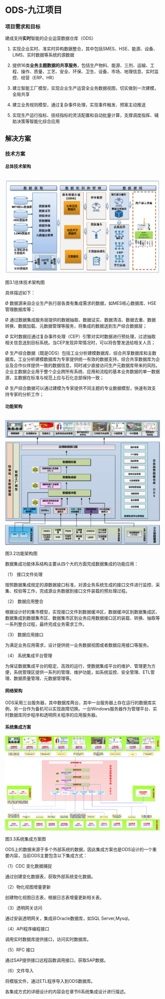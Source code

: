 # ODS-九江项目

### 项目需求和目标

建成支持**实时**智能的企业运营数据仓库（ODS）

1)  实现企业实时、准实时异构数据整合，其中包括SMES、HSE、能源、设备、LIMS、实时数据等系统的源数据

2)  提供16类**业务主题数据的共享服务**，包括生产物料、能源、三剂、运输、工程、操作、质量、工艺、安全、环保、卫生、设备、市场、地理信息、实时监控、经营（ERP、HR）

3)  建立智能工厂模型，实现企业生产运营全业务数据视图，切实做到一次建模，全局共享

4)  建立业务规则模型，通过复杂事件处理，实现事件触发、预案主动推送

5)  实现生产运行指标、技经指标的灵活配置和自动批量计算，支撑调度指挥、辅助决策等智能化综合应用

## 解决方案

### 技术方案

#### 总体技术架构

​                              ![image-20210125105811894](../../../../../static/img/image-20210125105811894.png) 

图3.1总体技术架构图

具体描述如下：

Ø 数据源来自企业生产执行层各类有集成需求的数据，如MES核心数据库、HSE管理数据库等；

Ø 通过数据集成服务层提供的数据抽取、数据证实、数据清洁、数据去重、数据转换、数据加载、元数据管理等服务，将集成的数据送到生产综合数据层；

Ø 实时数据应通过复杂事件处理（CEP）引擎对实时数据进行预处理，过滤抽取相关信息送到目标系统。当CEP发现异常情况时，可以将告警发送给相关人员；

Ø 生产综合数据（既是ODS）包括工业分析建模数据库、综合共享数据库和主数据库。工业分析建模数据库为专家提供统一有效的数据支持，综合共享数据库为企业及合作伙伴提供一致的数据信息，同时减少直接访问生产元数据库带来的风险。企业主数据企业用于整个企业跨所有系统、应用和流程的基本业务数据的单一数据源，主数据在标准与规范上应与石化总部保持一致；

Ø 生产综合数据可以通过建模为专家提供不同主题的专业数据模型，快速有效支持专家的分析工作；

####  功能架构

​           ![image-20210125110058383](../../../../../static/img/image-20210125110058383.png)                    

图3.2功能架构图

数据集成功能体系结构主要从四个大的方面完成数据集成的功能应用：

（1）  接口文件处理

按照数据集成规定的源数据接口标准，对源业务系统生成的接口文件进行监控、采集、校验等工作，完成源业务数据到接口文件装载的预处理过程。

（2）  数据应用整合

根据设计好的集市模型，实现接口文件到数据缓冲区，数据缓冲区到数据集成区、数据集成到数据集市区、数据集市区到业务应用数据接口区的装载、转换、抽取等一系列整合过程，最终完成业务需求工作。

（3）  数据应用接口

为满足业务应用需求，设计提供统一业务数据视图或者数据应用接口等服务。

（4）  系统集成平台管理

为保证数据集成平台的稳定、高效的运行，使数据集成平台的维护、管理更为方便，系统管理区提供一系列的管理、维护功能，如系统监控、安全管理、ETL管理、数据质量管理、元数据管理等。

 

#### 网络架构

ODS采用三台服务器，其中数据库两台，其中一台服务器上存在运行的数据库实例，另一台作为备机可以实现故障切换。一台Windows服务器作为管理平台、实时数据库同步程序和透明网关程序的应用服务器。

####  系统集成方案

 ![image-20210125110118449](../../../../../static/img/image-20210125110118449.png)

图3.3系统集成方案图

ODS上的数据来源于多个外部系统的数据，因此集成方案也是ODS设计的一个重要内容，当前ODS主要包含以下集成方式：

（1）CDC 变化数据捕捉

通过创建变化数据表，获取外部系统变化数据。

（2）物化视图增量更新

创建物化视图日志表，根据日志表增量更新相关表。

（3）透明网关访问

通过安装透明网关，集成非Oracle数据库，如SQL Server,Mysql。

（4）API程序编程接口

调用实时数据库提供接口，访问实时数据库。

（5）RFC 接口

通过SAP提供接口远程函数调用接口，获取SAP数据。

（6）文件导入

将模版文件，通过ETL程序导入到ODS数据库。

各集成方式的详细设计的内容会在章节6系统集成设计进行描述。